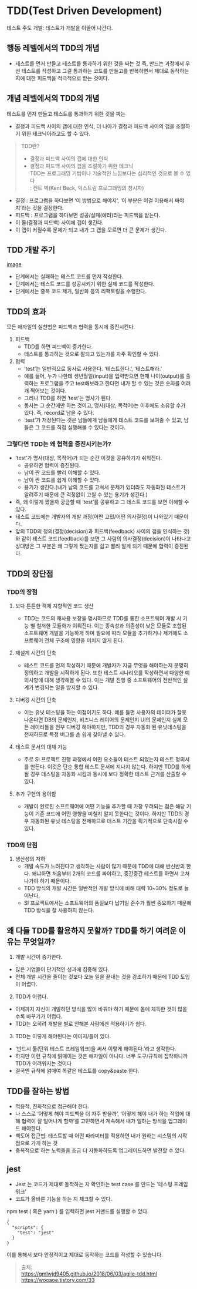 # TDD(Test Driven Development)
테스트 주도 개발: 테스트가 개발을 이끌어 나간다.

## 행동 레벨에서의 TDD의 개념

- 테스트를 먼저 만들고 테스트를 통과하기 위한 것을 짜는 것 즉, 만드는 과정에서 우선 테스트를 작성하고 그걸 통과하는 코드를 만들고를 반복하면서 제대로 동작하는지에 대한 피드백을 적극적으로 받는 것이다.

## 개념 레벨에서의 TDD의 개념
테스트를 먼저 만들고 테스트를 통과하기 위한 것을 짜는 

- 결정과 피드백 사이의 갭에 대한 인식, 더 나아가 결정과 피드백 사이의 갭을 조절하기 위한 테크닉이라고도 할 수 있다.
> TDD란?  
> - 결정과 피드백 사이의 갭에 대한 인식  
> - 결정과 피드백 사이의 갭을 조절하기 위한 테크닉  
> TDD는 프로그래밍 기법이나 기술적인 느낌보다는 심리적인 것으로 볼 수 있다  
> : 켄트 벡(Kent Beck, 익스트림 프로그래밍의 창시자)
- 결정 : 프로그램을 하다보면 ‘이 방법으로 해야지’, ‘이 부분은 이걸 이용해서 짜야지’라는 것을 결정한다.
- 피드백 : 프로그램을 하다보면 성공/실패(에러)라는 피드백을 받는다.
- 이 둘(결정과 피드백) 사이에 갭이 생긴다.
- 이 갭이 커질수록 문제가 되고 내가 그 갭을 모르면 더 큰 문제가 생긴다.

## TDD 개발 주기
[image](https://img1.daumcdn.net/thumb/R1280x0/?scode=mtistory2&fname=https%3A%2F%2Fblog.kakaocdn.net%2Fdn%2FmG0Pb%2FbtqBZMj04hL%2FiFrPHyeudxXYfxkWANylY0%2Fimg.png)  
- <Red>단계에서는 실패하는 테스트 코드를 먼저 작성한다. 
- <Green>단계에서는 테스트 코드를 성공시키기 위한 실제 코드를 작성한다. 
- <Yellow>단계에서는 중복 코드 제거, 일반화 등의 리팩토링을 수행한다. 

## TDD의 효과
모든 애자일의 실천법은 피드백과 협력을 동시에 증진시킨다.

1. 피드백
   - TDD를 하면 피드백이 증가한다.
   - 테스트를 통과하는 것으로 잘되고 있는가를 자주 확인할 수 있다.
2. 협력
   - ‘test’는 일반적으로 동사로 사용한다. ‘테스트한다.’, ‘테스트해라.’
   - 예를 들어, 누가 나한테 생년월일(input)을 입력받으면 현재 나이(output)를 출력하는 프로그램을 주고 test해보라고 한다면 내가 할 수 있는 것은 숫자를 여러 개 찍어보는 것이다.
   - 그러나 TDD를 하면 ‘test’는 명사가 된다.
   - 동사는 그 순간에만 하는 것이고, 명사(대상, 목적어)는 이후에도 소유할 수가 있다. 즉, record로 남을 수 있다.
   - ‘test’가 저장된다는 것은 남들에게 남들에게 테스트 코드를 보여줄 수 있고, 남들은 그 코드를 직접 실행해볼 수 있다는 것이다.
### 그렇다면 TDD는 왜 협력을 증진시키는가?
- ‘test’가 명사(대상, 목적어)가 되는 순간 이것을 공유하기가 쉬워진다.
  - 공유하면 협력이 증진된다.
  - 남이 짠 코드를 빨리 이해할 수 있다.
  - 남이 짠 코드를 쉽게 이해할 수 있다.
  - 용기가 생긴다.(내가 남의 코드를 고쳐서 문제가 있더라도 자동화된 테스트가 알려주기 때문에 큰 걱정없이 고칠 수 있는 용기가 생긴다.)
- 즉, 왜 이렇게 짰을까 궁금할 때 ‘test’를 공유하고 그 테스트 코드를 보면 이해할 수 있다.
- 테스트 코드에는 개발자의 개발 과정(어떤 고민/어떤 의사결정)이 나와있기 때문이다.
- 앞의 TDD의 정의(결정(decision)과 피드백(feedback) 사이의 갭을 인식하는 것)와 같이 테스트 코드(feedback)를 보면 그 사람의 의사결정(decision)이 나타나고 상대방은 그 부분은 왜 그렇게 짰는지를 쉽고 빨리 알게 되기 때문에 협력이 증진된다.

## TDD의 장단점
### TDD의 장점
1. 보다 튼튼한 객체 지향적인 코드 생산
   - TDD는 코드의 재사용 보장을 명시하므로 TDD를 통한 소프트웨어 개발 시 기능 별 철저한 모듈화가 이뤄진다. 이는 종속성과 의존성이 낮은 모듈로 조합된 소프트웨어 개발을 가능하게 하며 필요에 따라 모듈을 추가하거나 제거해도 소프트웨어 전체 구조에 영향을 미치지 않게 된다.
2. 재설계 시간의 단축 
   - 테스트 코드를 먼저 작성하기 때문에 개발자가 지금 무엇을 해야하는지 분명히 정의하고 개발을 시작하게 된다. 또한 테스트 시나리오를 작성하면서 다양한 예외사항에 대해 생각해볼 수 있다. 이는 개발 진행 중 소프트웨어의 전반적인 설계가 변경되는 일을 방지할 수 있다.
3. 디버깅 시간의 단축
   - 이는 유닛 테스팅을 하는 이점이기도 하다. 예를 들면 사용자의 데이터가 잘못 나온다면 DB의 문제인지, 비즈니스 레이어의 문제인지 UI의 문제인지 실제 모든 레이러들을 전부 디버깅 해야하지만, TDD의 경우 자동화 된 유닛테스팅을 전재하므로 특정 버그를 손 쉽게 찾아낼 수 있다. 

4. 테스트 문서의 대체 가능 
   - 주로 SI 프로젝트 진행 과정에서 어떤 요소들이 테스트 되었는지 테스트 정의서를 만든다. 이것은 단순 통합 테스트 문서에 지나지 않는다. 하지만 TDD를 하게 될 경우 테스팅을 자동화 시킴과 동시에 보다 정확한 테스트 근거를 산출할 수 있다.

5. 추가 구현의 용이함
   - 개발이 완료된 소프트웨어에 어떤 기능을 추가할 때 가장 우려되는 점은 해당 기능이 기존 코드에 어떤 영향을 미칠지 알지 못한다는 것이다. 하지만 TDD의 경우 자동화된 유닛 테스팅을 전제하므로 테스트 기간을 획기적으로 단축시킬 수 있다.
### TDD의 단점
1. 생산성의 저하
   - 개발 속도가 느려진다고 생각하는 사람이 많기 때문에 TDD에 대해 반신반의 한다. 왜냐하면 처음부터 2개의 코드를 짜야하고, 중간중간 테스트를 하면서 고쳐나가야 하기 때문이다.
   - TDD 방식의 개발 시간은 일반적인 개발 방식에 비해 대략 10~30% 정도로 늘어난다. 
   - SI 프로젝트에서는 소프트웨어의 품질보다 납기일 준수가 훨씬 중요하기 때문에 TDD 방식을 잘 사용하지 않는다.


## 왜 다들 TDD를 활용하지 못할까? TDD를 하기 여려운 이유는 무엇일까?
1. 개발 시간이 증가한다.
  - 많은 기업들이 단기적인 성과에 집중해 있다.
  - 전체 개발 시간을 줄이는 것보다 오늘 일을 끝내는 것을 강조하기 때문에 TDD 도입이 어렵다.
2. TDD가 어렵다.
  - 이제까지 자신이 개발하던 방식을 많이 바꿔야 하기 때문에 몸에 체득한 것이 많을수록 바꾸기가 어렵다.
  - TDD는 오히려 개발을 별로 안해본 사람에겐 적용하기가 쉽다.
3. TDD는 이렇게 해야된다는 이미지/틀이 있다.
  - ‘반드시 툴(단위 테스트 프레임워크)을 써서 이렇게 해야된다.’라고 생각한다.
  - 하지만 이런 규칙에 얽매이는 것은 애자일이 아니다. 너무 도구/규칙에 집착하니까 TDD가 어려워지는 것이다
  - 결국엔 규칙에 얽매여 똑같은 테스트를 copy&paste 한다.

## TDD를 잘하는 방법
- 적응적, 진화적으로 접근해야 한다.
- 나 스스로 ‘어떻게 해야 피드백을 더 자주 받을까’, ‘어떻게 해야 내가 하는 작업에 대해 협력이 잘 일어나게 할까’를 고민하면서 계속해서 내가 일하는 방식을 업그레이드 해야한다.
- 백도어 접근법: 테스트할 때 어떤 파라미터를 적용하면 내가 원하는 시스템의 시작점으로 가게 하는 것
- 중복적으로 하는 노력들을 조금 더 자동화하도록 업그레이드하면 발전할 수 있다.

## jest
- Jest 는 코드가 제대로 동작하는 지 확인하는 test case 를 만드는 '테스팅 프레임워크'
- 코드가 올바른 기능을 하는 지 체크할 수 있다.

npm test ( 혹은 yarn ) 를 입력하면 jest 커맨드를 실행할 수 있다.
```
{
  "scripts": {
    "test": "jest"
  }
}
```
이를 통해서 보다 안정적이고 제대로 동작하는 코드를 작성할 수 있습니다.





> 출처:  
> https://gmlwjd9405.github.io/2018/06/03/agile-tdd.html  
> https://wooaoe.tistory.com/33
